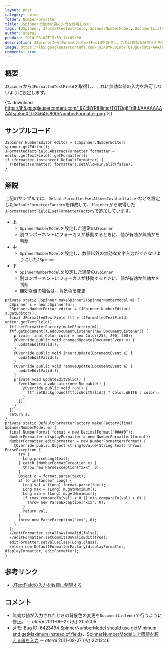 ```yaml
---
layout: post
category: swing
folder: NumberFormatter
title: JSpinnerで無効な値の入力を許可しない
tags: [JSpinner, JFormattedTextField, SpinnerNumberModel, DocumentListener, NumberFormatter]
author: aterai
pubdate: 2010-03-08T15:39:14+09:00
description: JSpinnerからJFormattedTextFieldを取得し、これに無効な値の入力を許可しないように設定します。
image: https://lh5.googleusercontent.com/_9Z4BYR88imo/TQTQg6Td8tI/AAAAAAAAAfs/u5mXLfk3k64/s800/NumberFormatter.png
comments: true
---
```

## 概要
`JSpinner`から`JFormattedTextField`を取得し、これに無効な値の入力を許可しないように設定します。

{% download https://lh5.googleusercontent.com/_9Z4BYR88imo/TQTQg6Td8tI/AAAAAAAAAfs/u5mXLfk3k64/s800/NumberFormatter.png %}

## サンプルコード
<pre class="prettyprint"><code>JSpinner.NumberEditor editor = (JSpinner.NumberEditor) spinner.getEditor();
JFormattedTextField.AbstractFormatter formatter = editor.getTextField().getFormatter();
if (formatter instanceof DefaultFormatter) {
  ((DefaultFormatter) formatter).setAllowsInvalid(false);
}
</code></pre>

## 解説
上記のサンプルでは、`DefaultFormatter#setAllowsInvalid(false)`などを設定した`DefaultFormatterFactory`を作成して、`JSpinner`から取得した`JFormattedTextField`に`setFormatterFactory`で追加しています。

- 上
    - `SpinnerNumberModel`を設定した通常の`JSpinner`
    - 別コンポーネントにフォーカスが移動するときに、値が有効か無効かを判断
- 中
    - `SpinnerNumberModel`を設定し、数値以外の無効な文字入力ができないようにした`JSpinner`
- 下
    - `SpinnerNumberModel`を設定した通常の`JSpinner`
    - 別コンポーネントにフォーカスが移動するときに、値が有効か無効かを判断
    - 無効な値の場合は、背景色を変更

<!-- dummy comment line for breaking list -->

<pre class="prettyprint"><code>private static JSpinner makeSpinner2(SpinnerNumberModel m) {
  JSpinner s = new JSpinner(m);
  JSpinner.NumberEditor editor = (JSpinner.NumberEditor) s.getEditor();
  final JFormattedTextField ftf = (JFormattedTextField) editor.getTextField();
  ftf.setFormatterFactory(makeFFactory(m));
  ftf.getDocument().addDocumentListener(new DocumentListener() {
    private final Color color = new Color(255, 200, 200);
    @Override public void changedUpdate(DocumentEvent e) {
      updateEditValid();
    }
    @Override public void insertUpdate(DocumentEvent e) {
      updateEditValid();
    }
    @Override public void removeUpdate(DocumentEvent e) {
      updateEditValid();
    }
    private void updateEditValid() {
      EventQueue.invokeLater(new Runnable() {
        @Override public void run() {
          ftf.setBackground(ftf.isEditValid() ? Color.WHITE : color);
        }
      });
    }
  });
  return s;
}
private static DefaultFormatterFactory makeFFactory(final SpinnerNumberModel m) {
  final NumberFormat format = new DecimalFormat("####0");
  NumberFormatter displayFormatter = new NumberFormatter(format);
  NumberFormatter editFormatter = new NumberFormatter(format) {
    @Override public Object stringToValue(String text) throws ParseException {
      try {
        Long.parseLong(text);
      } catch (NumberFormatException e) {
        throw new ParseException("xxx", 0);
      }
      Object o = format.parse(text);
      if (o instanceof Long) {
        Long val = (Long) format.parse(text);
        Long max = (Long) m.getMaximum();
        Long min = (Long) m.getMinimum();
        if (max.compareTo(val) &lt; 0 || min.compareTo(val) &gt; 0) {
          throw new ParseException("xxx", 0);
        }
        return val;
      }
      throw new ParseException("xxx", 0);
    }
  };
  //editFormatter.setAllowsInvalid(false);
  //editFormatter.setCommitsOnValidEdit(true);
  editFormatter.setValueClass(Long.class);
  return new DefaultFormatterFactory(displayFormatter, displayFormatter, editFormatter);
}
</code></pre>

## 参考リンク
- [JTextFieldの入力を数値に制限する](http://ateraimemo.com/Swing/NumericTextField.html)

<!-- dummy comment line for breaking list -->

## コメント
- 無効な値が入力されたときの背景色の変更を`DocumentListener`で行うように修正。 -- *aterai* 2011-09-27 (火) 21:52:05
- メモ: [Bug ID: 6423494 SpinnerNumberModel should use getMinimum and getMaximum instead of fields](http://bugs.java.com/bugdatabase/view_bug.do?bug_id=6423494)、[SpinnerNumberModelに上限値を超える値を入力](http://ateraimemo.com/Swing/SpinnerNumberModel.html) -- *aterai* 2011-09-27 (火) 22:12:46

<!-- dummy comment line for breaking list -->
